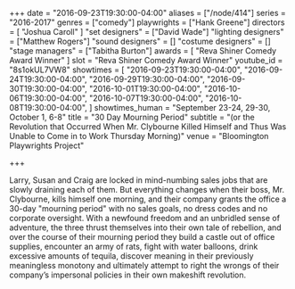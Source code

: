 +++
date = "2016-09-23T19:30:00-04:00"
aliases = ["/node/414"]
series = "2016-2017"
genres = ["comedy"]
playwrights = ["Hank Greene"]
directors = [
  "Joshua Caroll"
]
"set designers" = ["David Wade"]
"lighting designers" = ["Matthew Rogers"]
"sound designers" = []
"costume designers" = []
"stage managers" = ["Tabitha Burton"]
awards = [
  "Reva Shiner Comedy Award Winner"
]
slot = "Reva Shiner Comedy Award Winner"
youtube_id = "8s1okUL7VW8"
showtimes = [
  "2016-09-23T19:30:00-04:00",
  "2016-09-24T19:30:00-04:00",
  "2016-09-29T19:30:00-04:00",
  "2016-09-30T19:30:00-04:00",
  "2016-10-01T19:30:00-04:00",
  "2016-10-06T19:30:00-04:00",
  "2016-10-07T19:30:00-04:00",
  "2016-10-08T19:30:00-04:00",
]
showtimes_human = "September 23-24, 29-30, October 1, 6-8"
title = "30 Day Mourning Period"
subtitle = "(or the Revolution that Occurred When Mr. Clybourne Killed Himself and Thus Was Unable to Come in to Work Thursday Morning)"
venue = "Bloomington Playwrights Project"

+++

Larry, Susan and Craig are locked in mind-numbing sales jobs that are slowly draining each of them. But everything changes when their boss, Mr. Clybourne, kills himself one morning, and their company grants the office a 30-day "mourning period" with no sales goals, no dress codes and no corporate oversight. With a newfound freedom and an unbridled sense of adventure, the three thrust themselves into their own tale of rebellion, and over the course of their mourning period they build a castle out of office supplies, encounter an army of rats, fight with water balloons, drink excessive amounts of tequila, discover meaning in their previously meaningless monotony and ultimately attempt to right the wrongs of their company’s impersonal policies in their own makeshift revolution.
